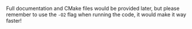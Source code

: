 Full documentation and CMake files would be provided later, but please remember to use the `-O2` flag when running the code, it would make it way faster!